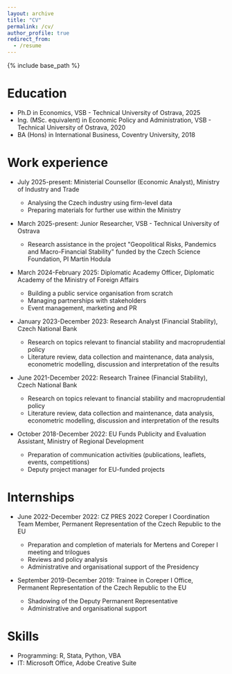 ```yaml
---
layout: archive
title: "CV"
permalink: /cv/
author_profile: true
redirect_from:
  - /resume
---
```


{% include base_path %}

Education
======
* Ph.D in Economics, VSB - Technical University of Ostrava, 2025
* Ing. (MSc. equivalent) in Economic Policy and Administration, VSB - Technical University of Ostrava, 2020
* BA (Hons) in International Business, Coventry University, 2018

Work experience
======
* July 2025-present: Ministerial Counsellor (Economic Analyst), Ministry of Industry and Trade 
  * Analysing the Czech industry using firm-level data
  * Preparing materials for further use within the Ministry

* March 2025-present: Junior Researcher, VSB - Technical University of Ostrava
  * Research assistance in the project "Geopolitical Risks, Pandemics and Macro-Financial Stability" funded by the Czech Science Foundation, PI Martin Hodula

* March 2024-February 2025: Diplomatic Academy Officer, Diplomatic Academy of the Ministry of Foreign Affairs
  * Building a public service organisation from scratch
  * Managing partnerships with stakeholders
  * Event management, marketing and PR

* January 2023-December 2023: Research Analyst (Financial Stability), Czech National Bank
  * Research on topics relevant to financial stability and macroprudential policy
  * Literature review, data collection and maintenance, data analysis, econometric modelling, discussion and interpretation of the results
 
* June 2021-December 2022: Research Trainee (Financial Stability), Czech National Bank
  * Research on topics relevant to financial stability and macroprudential policy
  * Literature review, data collection and maintenance, data analysis, econometric modelling, discussion and interpretation of the results
 
* October 2018-December 2022: EU Funds Publicity and Evaluation Assistant, Ministry of Regional Development
  * Preparation of communication activities (publications, leaflets, events, competitions)
  * Deputy project manager for EU-funded projects
 
Internships
======

* June 2022-December 2022: CZ PRES 2022 Coreper I Coordination Team Member, Permanent Representation of the Czech Republic to the EU
  * Preparation and completion of materials for Mertens and Coreper I meeting and trilogues
  * Reviews and policy analysis
  * Administrative and organisational support of the Presidency
 
* September 2019-December 2019: Trainee in Coreper I Office, Permanent Representation of the Czech Republic to the EU
  * Shadowing of the Deputy Permanent Representative
  * Administrative and organisational support 

Skills
======
* Programming: R, Stata, Python, VBA
* IT: Microsoft Office, Adobe Creative Suite

